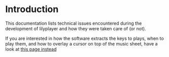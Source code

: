 # Introduction

This documentation lists technical issues encountered during the development of lilyplayer and how they were taken care of (or not).

If you are interested in how the software extracts the keys to plays, when to play them, and how to overlay a cursor on top of the music
sheet, have a look at [this page instead](https://s-d-m.github.io/lilydumper/)
